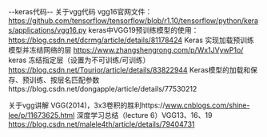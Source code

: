 --keras代码--
关于vgg代码
vgg16官网文件：https://github.com/tensorflow/tensorflow/blob/r1.10/tensorflow/python/keras/applications/vgg16.py
keras中VGG19预训练模型的使用：https://blog.csdn.net/dcrmg/article/details/81178424
Keras 实现加载预训练模型并冻结网络的层 https://www.zhangshengrong.com/p/Wx1JVywP1o/
keras 冻结指定层（设置为不可训练/可训练）https://blog.csdn.net/Tourior/article/details/83822944
Keras模型的加载和保存、预训练、按层名匹配参数https://blog.csdn.net/dongapple/article/details/77530212




关于vgg讲解
VGG(2014)，3x3卷积的胜利https://www.cnblogs.com/shine-lee/p/11673625.html
深度学习总结（lecture 6）VGG13、16、19  https://blog.csdn.net/malele4th/article/details/79404731
